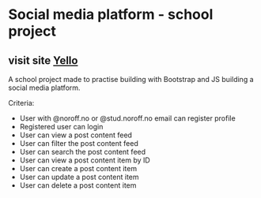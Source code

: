 # Social media platform - school project

## visit site [Yello](https://timely-unicorn-ff32cd.netlify.app/)

A school project made to practise building with Bootstrap and JS building a social media platform.

Criteria: 
- User with @noroff.no or @stud.noroff.no email can register profile
- Registered user can login
- User can view a post content feed
- User can filter the post content feed
- User can search the post content feed
- User can view a post content item by ID
- User can create a post content item
- User can update a post content item
- User can delete a post content item


